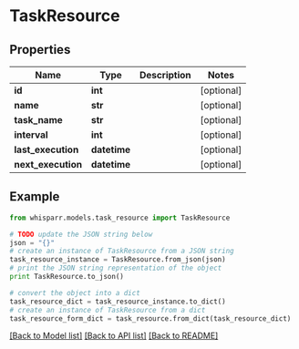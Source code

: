 # TaskResource


## Properties
Name | Type | Description | Notes
------------ | ------------- | ------------- | -------------
**id** | **int** |  | [optional] 
**name** | **str** |  | [optional] 
**task_name** | **str** |  | [optional] 
**interval** | **int** |  | [optional] 
**last_execution** | **datetime** |  | [optional] 
**next_execution** | **datetime** |  | [optional] 

## Example

```python
from whisparr.models.task_resource import TaskResource

# TODO update the JSON string below
json = "{}"
# create an instance of TaskResource from a JSON string
task_resource_instance = TaskResource.from_json(json)
# print the JSON string representation of the object
print TaskResource.to_json()

# convert the object into a dict
task_resource_dict = task_resource_instance.to_dict()
# create an instance of TaskResource from a dict
task_resource_form_dict = task_resource.from_dict(task_resource_dict)
```
[[Back to Model list]](../README.md#documentation-for-models) [[Back to API list]](../README.md#documentation-for-api-endpoints) [[Back to README]](../README.md)


